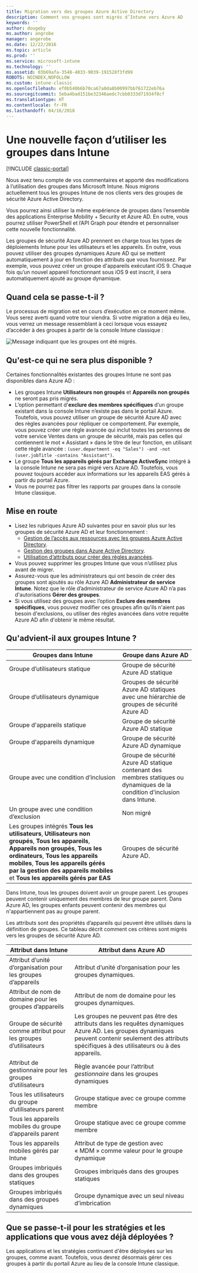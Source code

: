 ```yaml
---
title: Migration vers des groupes Azure Active Directory
description: Comment vos groupes sont migrés d’Intune vers Azure AD
keywords: ''
author: dougeby
ms.author: angrobe
manager: angerobe
ms.date: 12/22/2016
ms.topic: article
ms.prod: ''
ms.service: microsoft-intune
ms.technology: ''
ms.assetid: 03b69afa-3548-4033-9039-191528f3fd99
ROBOTS: NOINDEX,NOFOLLOW
ms.custom: intune-classic
ms.openlocfilehash: ef0b540b6b70ca67a0da8b00997bb761722eb76a
ms.sourcegitcommit: 5eba4bad151be32346aedc7cbb0333d71934f8cf
ms.translationtype: HT
ms.contentlocale: fr-FR
ms.lasthandoff: 04/16/2018
---
```

# <a name="a-new-way-of-using-groups-in-intune"></a>Une nouvelle façon d’utiliser les groupes dans Intune

[!INCLUDE [classic-portal](../includes/classic-portal.md)]

Nous avez tenu compte de vos commentaires et apporté des modifications à l’utilisation des groupes dans Microsoft Intune.
Nous migrons actuellement tous les groupes Intune de nos clients vers des groupes de sécurité Azure Active Directory.

Vous pourrez ainsi utiliser la même expérience de groupes dans l’ensemble des applications Enterprise Mobility + Security et Azure AD. En outre, vous pourrez utiliser PowerShell et l’API Graph pour étendre et personnaliser cette nouvelle fonctionnalité.

Les groupes de sécurité Azure AD prennent en charge tous les types de déploiements Intune pour les utilisateurs et les appareils. En outre, vous pouvez utiliser des groupes dynamiques Azure AD qui se mettent automatiquement à jour en fonction des attributs que vous fournissez. Par exemple, vous pouvez créer un groupe d'appareils exécutant iOS 9. Chaque fois qu’un nouvel appareil fonctionnant sous iOS 9 est inscrit, il sera automatiquement ajouté au groupe dynamique.

## <a name="when-is-this-happening"></a>Quand cela se passe-t-il ?

Le processus de migration est en cours d’exécution en ce moment même. Vous serez averti quand votre tour viendra.
Si votre migration a déjà eu lieu, vous verrez un message ressemblant à ceci lorsque vous essayez d’accéder à des groupes à partir de la console Intune classique :

![Message indiquant que les groupes ont été migrés.](http://i.imgur.com/72KRaXj.png)

## <a name="what-wont-be-available"></a>Qu'est-ce qui ne sera plus disponible ?

Certaines fonctionnalités existantes des groupes Intune ne sont pas disponibles dans Azure AD :

- Les groupes Intune **Utilisateurs non groupés** et **Appareils non groupés** ne seront pas pris migrés.
- L’option permettant d'**exclure des membres spécifiques** d’un groupe existant dans la console Intune n’existe pas dans le portail Azure. Toutefois, vous pouvez utiliser un groupe de sécurité Azure AD avec des règles avancées pour répliquer ce comportement. Par exemple, vous pouvez créer une règle avancée qui inclut toutes les personnes de votre service Ventes dans un groupe de sécurité, mais pas celles qui contiennent le mot « Assistant » dans le titre de leur fonction, en utilisant cette règle avancée : `(user.department -eq "Sales") -and -not (user.jobTitle -contains "Assistant")`.
- Le groupe **Tous les appareils gérés par Exchange ActiveSync** intégré à la console Intune ne sera pas migré vers Azure AD. Toutefois, vous pouvez toujours accéder aux informations sur les appareils EAS gérés à partir du portail Azure.
- Vous ne pourrez pas filtrer les rapports par groupes dans la console Intune classique.
<!--- - Custom group targeting of notification rules will not be available. ROB I took this out as I couldn't replicate the behavior. --->

## <a name="how-to-get-ready"></a>Mise en route

- Lisez les rubriques Azure AD suivantes pour en savoir plus sur les groupes de sécurité Azure AD et leur fonctionnement :
    -  [Gestion de l’accès aux ressources avec les groupes Azure Active Directory](https://azure.microsoft.com/documentation/articles/active-directory-manage-groups/).
    -  [Gestion des groupes dans Azure Active Directory](https://azure.microsoft.com/documentation/articles/active-directory-accessmanagement-manage-groups/).
    -  [Utilisation d’attributs pour créer des règles avancées](https://azure.microsoft.com/documentation/articles/active-directory-accessmanagement-groups-with-advanced-rules/).
- Vous pouvez supprimer les groupes Intune que vous n’utilisez plus avant de migrer.
-  Assurez-vous que les administrateurs qui ont besoin de créer des groupes sont ajoutés au rôle Azure AD **Administrateur de service Intune**. Notez que le rôle d’administrateur de service Azure AD n’a pas d'autorisations **Gérer des groupes**.
-  Si vous utilisez des groupes avec l’option **Exclure des membres spécifiques**, vous pouvez modifier ces groupes afin qu'ils n'aient pas besoin d'exclusions, ou utiliser des règles avancées dans votre requête Azure AD afin d'obtenir le même résultat.


## <a name="what-happens-to-intune-groups"></a>Qu'advient-il aux groupes Intune ?

| Groupes dans Intune|Groupe dans Azure AD|
|-----------------------------------------------------------------------|-------------------------------------------------------------|
|Groupe d’utilisateurs statique|Groupe de sécurité Azure AD statique|
|Groupe d’utilisateurs dynamique|Groupes de sécurité Azure AD statiques avec une hiérarchie de groupes de sécurité Azure AD|
|Groupe d'appareils statique|Groupe de sécurité Azure AD statique|
|Groupe d'appareils dynamique|Groupe de sécurité Azure AD dynamique|
|Groupe avec une condition d’inclusion|Groupe de sécurité Azure AD statique contenant des membres statiques ou dynamiques de la condition d'inclusion dans Intune.|
|Un groupe avec une condition d’exclusion|Non migré|
|Les groupes intégrés **Tous les utilisateurs**, **Utilisateurs non groupés**, **Tous les appareils**, **Appareils non groupés**, **Tous les ordinateurs**, **Tous les appareils mobiles**, **Tous les appareils gérés par la gestion des appareils mobiles** et **Tous les appareils gérés par EAS**|Groupes de sécurité Azure AD.|

Dans Intune, tous les groupes doivent avoir un groupe parent. Les groupes peuvent contenir uniquement des membres de leur groupe parent. Dans Azure AD, les groupes enfants peuvent contenir des membres qui n'appartiennent pas au groupe parent.

Les attributs sont des propriétés d’appareils qui peuvent être utilisés dans la définition de groupes. Ce tableau décrit comment ces critères sont migrés vers les groupes de sécurité Azure AD.

| Attribut dans Intune|Attribut dans Azure AD|
|-----------------------------------------------------------------------|-------------------------------------------------------------|
|Attribut d’unité d’organisation pour les groupes d’appareils|Attribut d’unité d’organisation pour les groupes dynamiques.|
|Attribut de nom de domaine pour les groupes d’appareils|Attribut de nom de domaine pour les groupes dynamiques.|
|Groupe de sécurité comme attribut pour les groupes d’utilisateurs|Les groupes ne peuvent pas être des attributs dans les requêtes dynamiques Azure AD. Les groupes dynamiques peuvent contenir seulement des attributs spécifiques à des utilisateurs ou à des appareils.|
|Attribut de gestionnaire pour les groupes d’utilisateurs|Règle avancée pour l’attribut *gestionnaire* dans les groupes dynamiques|
|Tous les utilisateurs du groupe d’utilisateurs parent|Groupe statique avec ce groupe comme membre|
|Tous les appareils mobiles du groupe d’appareils parent|Groupe statique avec ce groupe comme membre|
|Tous les appareils mobiles gérés par Intune|Attribut de type de gestion avec « MDM » comme valeur pour le groupe dynamique|
|Groupes imbriqués dans des groupes statiques |Groupes imbriqués dans des groupes statiques|
|Groupes imbriqués dans des groupes dynamiques|Groupe dynamique avec un seul niveau d’imbrication|

## <a name="what-happens-to-policies-and-apps-youve-already-deployed"></a>Que se passe-t-il pour les stratégies et les applications que vous avez déjà déployées ?

Les applications et les stratégies continuent d'être déployées sur les groupes, comme avant. Toutefois, vous devrez désormais gérer ces groupes à partir du portail Azure au lieu de la console Intune classique.
 
